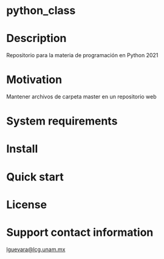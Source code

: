 # python_class

# Description
Repositorio para la materia de programación en Python 2021

# Motivation
Mantener archivos de carpeta master en un repositorio web

# System requirements

# Install

# Quick start

# License

# Support contact information
lguevara@lcg.unam.mx
